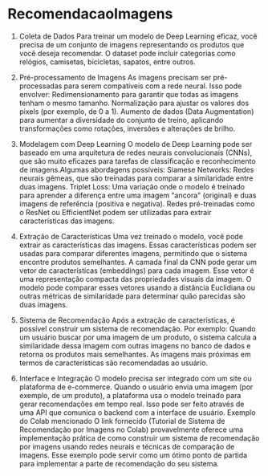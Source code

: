 # RecomendacaoImagens

1. Coleta de Dados
Para treinar um modelo de Deep Learning eficaz, você precisa de um conjunto de imagens representando os produtos que você deseja recomendar. O dataset pode incluir categorias como relógios, camisetas, bicicletas, sapatos, entre outros.

2. Pré-processamento de Imagens
As imagens precisam ser pré-processadas para serem compatíveis com a rede neural. Isso pode envolver:
Redimensionamento para garantir que todas as imagens tenham o mesmo tamanho.
Normalização para ajustar os valores dos pixels (por exemplo, de 0 a 1).
Aumento de dados (Data Augmentation) para aumentar a diversidade do conjunto de treino, aplicando transformações como rotações, inversões e alterações de brilho.

3. Modelagem com Deep Learning
O modelo de Deep Learning pode ser baseado em uma arquitetura de redes neurais convolucionais (CNNs), que são muito eficazes para tarefas de classificação e reconhecimento de imagens.Algumas abordagens possíveis:
Siamese Networks: Redes neurais gêmeas, que são treinadas para comparar a similaridade entre duas imagens.
Triplet Loss: Uma variação onde o modelo é treinado para aprender a diferença entre uma imagem "ancora" (original) e duas imagens de referência (positiva e negativa).
Redes pré-treinadas como o ResNet ou EfficientNet podem ser utilizadas para extrair características das imagens.

4. Extração de Características
Uma vez treinado o modelo, você pode extrair as características das imagens. Essas características podem ser usadas para comparar diferentes imagens, permitindo que o sistema encontre produtos semelhantes.
A camada final da CNN pode gerar um vetor de características (embeddings) para cada imagem. Esse vetor é uma representação compacta das propriedades visuais da imagem.
O modelo pode comparar esses vetores usando a distância Euclidiana ou outras métricas de similaridade para determinar quão parecidas são duas imagens.

5. Sistema de Recomendação
Após a extração de características, é possível construir um sistema de recomendação. Por exemplo:
Quando um usuário buscar por uma imagem de um produto, o sistema calcula a similaridade dessa imagem com outras imagens no banco de dados e retorna os produtos mais semelhantes.
As imagens mais próximas em termos de características são recomendadas ao usuário.

6. Interface e Integração
O modelo precisa ser integrado com um site ou plataforma de e-commerce. Quando o usuário envia uma imagem (por exemplo, de um produto), a plataforma usa o modelo treinado para gerar recomendações em tempo real. Isso pode ser feito através de uma API que comunica o backend com a interface de usuário.
Exemplo do Colab mencionado
O link fornecido (Tutorial de Sistema de Recomendação por Imagens no Colab) provavelmente oferece uma implementação prática de como construir um sistema de recomendação por imagens usando redes neurais e técnicas de comparação de imagens. Esse exemplo pode servir como um ótimo ponto de partida para implementar a parte de recomendação do seu sistema.
